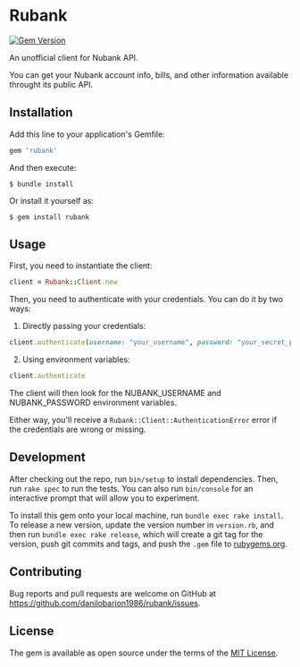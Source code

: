 # Rubank

[![Gem Version](https://badge.fury.io/rb/rubank.svg)](https://badge.fury.io/rb/rubank)

An unofficial client for Nubank API.

You can get your Nubank account info, bills, and other information available throught its public API.

## Installation

Add this line to your application's Gemfile:

```ruby
gem 'rubank'
```

And then execute:

    $ bundle install

Or install it yourself as:

    $ gem install rubank

## Usage

First, you need to instantiate the client:

```ruby
client = Rubank::Client.new
```

Then, you need to authenticate with your credentials. You can do it by two ways:

1) Directly passing your credentials:

```ruby
client.authenticate(username: "your_username", password: "your_secret_password")
```

2) Using environment variables:

```ruby
client.authenticate
```

The client will then look for the NUBANK_USERNAME and NUBANK_PASSWORD environment variables.

Either way, you'll receive a `Rubank::Client::AuthenticationError` error if the credentials are wrong or missing.

## Development

After checking out the repo, run `bin/setup` to install dependencies. Then, run `rake spec` to run the tests. You can also run `bin/console` for an interactive prompt that will allow you to experiment.

To install this gem onto your local machine, run `bundle exec rake install`. To release a new version, update the version number in `version.rb`, and then run `bundle exec rake release`, which will create a git tag for the version, push git commits and tags, and push the `.gem` file to [rubygems.org](https://rubygems.org).

## Contributing

Bug reports and pull requests are welcome on GitHub at https://github.com/danilobarion1986/rubank/issues.

## License

The gem is available as open source under the terms of the [MIT License](https://opensource.org/licenses/MIT).

